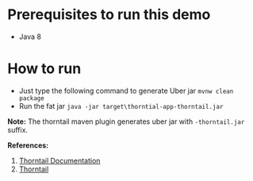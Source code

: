 # Prerequisites to run this demo

- Java 8

# How to run

- Just type the following command to generate Uber jar
  `mvnw clean package`
- Run the fat jar
  `java -jar target\thorntial-app-thorntail.jar`

**Note:** The thorntail maven plugin generates uber jar with `-thorntail.jar` suffix.

**References:**

1. [Thorntail Documentation](https://docs.thorntail.io/2.4.0.Final/)
2. [Thorntail](https://thorntail.io)
